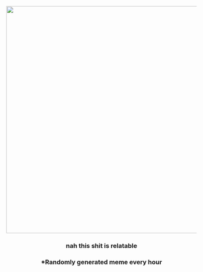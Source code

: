 <p align="center">
        <img src="https://i.redd.it/3vbfi72g9su91.jpg" width="600" height="600">
        </p>
        <h3 align="center">nah this shit is relatable</h3>
        <h3 align="center">*Randomly generated meme every hour</h3>
    